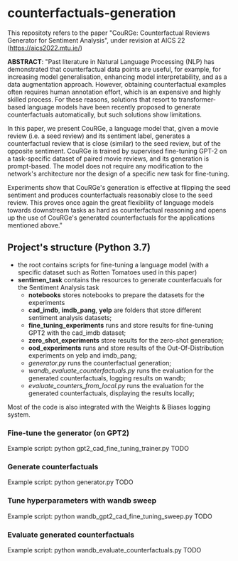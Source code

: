 # counterfactuals-generation

This repositoty refers to the paper "CouRGe: Counterfactual Reviews Generator for Sentiment Analysis", under revision at AICS 22 (https://aics2022.mtu.ie/)

**ABSTRACT**: "Past literature in Natural Language Processing (NLP) has demonstrated that counterfactual data points are useful, for example, for increasing model generalisation, enhancing model interpretability, and as a data augmentation approach. However, obtaining counterfactual examples often requires human annotation effort, which is an expensive and highly skilled process. For these reasons, solutions that resort to transformer-based language models have been recently proposed to generate counterfactuals automatically, but such solutions show limitations.

In this paper, we present CouRGe, a language model that, given a movie review (i.e. a seed review) and its sentiment label, generates a counterfactual review that is close (similar) to the seed review, but of the opposite sentiment. CouRGe is trained by supervised fine-tuning GPT-2 on a task-specific dataset of paired movie reviews, and its generation is prompt-based. The model does not require any modification to the network's architecture nor the design of a specific new task for fine-tuning. 

Experiments show that CouRGe's generation is effective at flipping the seed sentiment and produces counterfactuals reasonably close to the seed review. This proves once again the great flexibility of language models towards downstream tasks as hard as counterfactual reasoning and opens up the use of CouRGe's generated counterfactuals for the applications mentioned above."

## Project's structure (Python 3.7)

- the root contains scripts for fine-tuning a language model (with a specific dataset such as Rotten Tomatoes used in this paper) 
- **sentimen_task** contains the resources to generate counterfacuals for the Sentiment Analysis task
    - **notebooks** stores notebooks to prepare the datasets for the experiments  
    - **cad_imdb**, **imdb_pang**, **yelp** are folders that store different sentiment analysis datasets;
    - **fine_tuning_experiments** runs and store results for fine-tuning GPT2 with the cad_imdb dataset;
    - **zero_shot_experiments** store results for the zero-shot generation;
    - **ood_experiments** runs and store results of the Out-Of-Distribution experiments on yelp and imdb_pang;
    - *generator.py* runs the counterfactual generation;
    - *wandb_evaluate_counterfactuals.py* runs the evaluation for the generated counterfactuals, logging results on wandb;
    - *evaluate_counters_from_local.py* runs the evaluation for the generated counterfactuals, displaying the results locally;
 
Most of the code is also integrated with the Weights & Biases logging system.

### Fine-tune the generator (on GPT2)
Example script: python gpt2_cad_fine_tuning_trainer.py TODO

### Generate counterfactuals
Example script: python generator.py TODO

### Tune hyperparameters with wandb sweep
Example script: python wandb_gpt2_cad_fine_tuning_sweep.py TODO

### Evaluate generated counterfactuals
Example script: python wandb_evaluate_counterfactuals.py TODO
